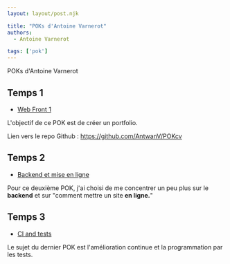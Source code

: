 ```yaml
---
layout: layout/post.njk

title: "POKs d'Antoine Varnerot"
authors:
  - Antoine Varnerot

tags: ['pok']
---
```

<head>
  <link rel="stylesheet" href="./assets/style.css">
</head>

<!-- Début Résumé -->
POKs d'Antoine Varnerot

<!-- fin Résumé -->

## Temps 1

- [Web Front 1](./poks/pok1)

L'objectif de ce POK est de créer un portfolio.

Lien vers le repo Github : <https://github.com/AntwanV/POKcv>

## Temps 2

- [Backend et mise en ligne](./poks/pok2)

Pour ce deuxième POK, j'ai choisi de me concentrer un peu plus sur le <strong>backend</strong> et sur "comment mettre un site <strong>en ligne.</strong>"

## Temps 3

- [CI and tests](./poks/pok3)

Le sujet du dernier POK est l'amélioration continue et la programmation par les tests.
